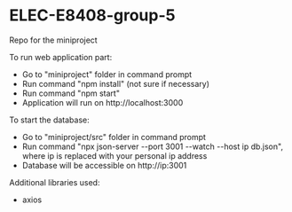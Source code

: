 # ELEC-E8408-group-5
Repo for the miniproject


To run web application part:
* Go to "miniproject" folder in command prompt
* Run command "npm install" (not sure if necessary)
* Run command "npm start"
* Application will run on  http://localhost:3000

To start the database:
* Go to "miniproject/src" folder in command prompt
* Run command "npx json-server --port 3001 --watch --host ip db.json", where ip is replaced with your personal ip address
* Database will be accessible on http://ip:3001

Additional libraries used:
* axios